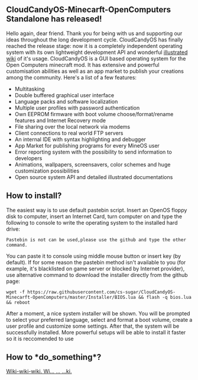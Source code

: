 
## CloudCandyOS-Minecarft-OpenComputers Standalone has released!

Hello again, dear friend. Thank you for being with us and supporting our ideas throughout the long development cycle. CloudCandyOS has finally reached the release stage: now it is a completely independent operating system with its own lightweight development API and wonderful [illustrated wiki](https://github.com/cs-sugar/CloudCandyOS-Minecarft-OpenComputers/wiki) of it's usage. 
CloudCandyOS is a GUI based operating system for the Open Computers minecraft mod. It has extensive and powerful customisation abilities as well as an app market to publish your creations among the community.
Here's a list of a few features:

-   Multitasking
-   Double buffered graphical user interface
-   Language packs and software localization
-   Multiple user profiles with password authentication
-   Own EEPROM firmware with boot volume choose/format/rename features and Internet Recovery mode
-   File sharing over the local network via modems
-   Client connections to real world FTP servers
-   An internal IDE with syntax highlighting and debugger
-   App Market for publishing programs for every MineOS user
-   Error reporting system with the possibility to send information to developers
-   Animations, wallpapers, screensavers, color schemes and huge customization possibilities
-   Open source system API and detailed illustrated documentations

## How to install?
The easiest way is to use default pastebin script. Insert an OpenOS floppy disk to computer, insert an Internet Card, turn computer on and type the following to console to write the operating system to the installed hard drive:

    Pastebin is not can be used,please use the github and type the other command. 

You can paste it to console using middle mouse button or insert key (by default). If for some reason the pastebin method isn't available to you (for example, it's blacklisted on game server or blocked by Internet provider), use alternative command to download the installer directly from the github page:

	wget -f https://raw.githubusercontent.com/cs-sugar/CloudCandyOS-Minecarft-OpenComputers/master/Installer/BIOS.lua && flash -q bios.lua && reboot

After a moment, a nice system installer will be shown. You will be prompted to select your preferred language, select and format a boot volume, create a user profile and customize some settings. After that, the system will be successfully installed. More powerful setups will be able to install it faster so it is reccomended to use 

## How to \*do_something\*?

[Wiki-wiki-wiki. Wi...
...
...ki.](https://github.com/cs-sugar/CloudCandyOS-Minecarft-OpenComputers/wiki)
